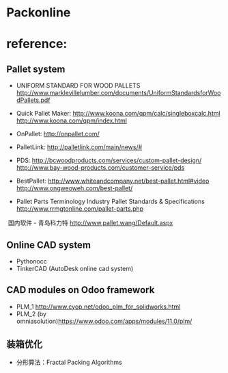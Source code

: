 

# Packonline

# reference:
## Pallet system
- UNIFORM STANDARD FOR WOOD PALLETS
  http://www.marklevillelumber.com/documents/UniformStandardsforWoodPallets.pdf

- Quick Pallet Maker:
  http://www.koona.com/qpm/calc/singleboxcalc.html
  http://www.koona.com/qpm/index.html
  
- OnPallet:
  http://onpallet.com/
  
- PalletLink:
  http://palletlink.com/main/news/#
  
- PDS:
  http://bcwoodproducts.com/services/custom-pallet-design/
  http://www.bay-wood-products.com/customer-service/pds
  
- BestPallet:
  http://www.whiteandcompany.net/best-pallet.html#video
  http://www.ongweoweh.com/best-pallet/
  
- Pallet Parts Terminology
  Industry Pallet Standards & Specifications
  http://www.rrmgtonline.com/pallet-parts.php
  
  
  国内软件
- 青岛科力特
  http://www.pallet.wang/Default.aspx

## Online CAD system
- Pythonocc
- TinkerCAD (AutoDesk online cad system)

## CAD modules on Odoo framework
- PLM_1 http://www.cyop.net/odoo_plm_for_solidworks.html
- PLM_2 (by omniasolution)https://www.odoo.com/apps/modules/11.0/plm/ 


## 装箱优化
- 分形算法：Fractal Packing Algorithms
